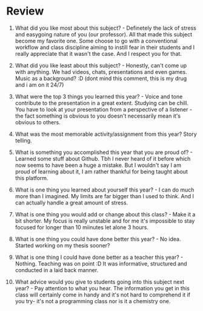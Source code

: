 # Review

1. What did you like most about this subject? - Definetely the lack of stress and easygoing nature of you (our professor). All that made this subject become my favorite one. Some choose to go with a conventional workflow and class discipline aiming to instill fear in their students and I really appreciate that it wasn't the case. And I respect you for that. 

2. What did you like least about this subject? - Honestly, can't come up with anything. We had videos, chats, presentations and even games. Music as a background? :D (dont mind this comment, this is my drug and i am on it 24/7)

3. What were the top 3 things you learned this year? - Voice and tone contribute to the presentation in a great extent. Studying can be chill. You have to look at your presentation from a perspective of a listener - the fact something is obvious to you doesn't necessarily mean it's obvious to others.

4. What was the most memorable activity/assignment from this year? Story telling.

5. What is something you accomplished this year that you are proud of? - Learned some stuff about Github. Tbh I never heard of it before which now seems to have been a huge a mistake. But I wouldn't say I am proud of learning about it, I am rather thankful for being taught about this platform. 

6. What is one thing you learned about yourself this year? - I can do much more than I imagined. My limits are far bigger than I used to think. And I can actually handle a great amount of stress.

7. What is one thing you would add or change about this class? - Make it a bit shorter. My focus is really unstable and for me it's impossible to stay focused for longer than 10 miinutes let alone 3 hours.

8. What is one thing you could have done better this year? - No idea. Started working on my thesis sooner?

9. What is one thing I could have done better as a teacher this year? - Nothing. Teaching was on point :D It was informative, structured and conducted in a laid back manner.

10. What advice would you give to students going into this subject next year? - Pay attention to what you hear. The information you get in this class will certainly come in handy and it's not hard to comprehend it if you try- it's not a programming class nor is it a chemistry one. 
